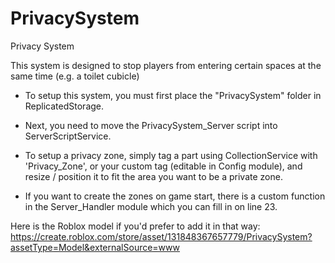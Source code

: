 # PrivacySystem

Privacy System

This system is designed to stop players from entering certain spaces at the same time (e.g. a toilet cubicle)

- To setup this system, you must first place the "PrivacySystem" folder in ReplicatedStorage.

- Next, you need to move the PrivacySystem_Server script into ServerScriptService.

- To setup a privacy zone, simply tag a part using CollectionService with 'Privacy_Zone', or your custom tag (editable in Config module), and resize / position it to fit the area you want to be a private zone.

- If you want to create the zones on game start, there is a custom function in the Server_Handler module which you can fill in on line 23.

Here is the Roblox model if you'd prefer to add it in that way:
https://create.roblox.com/store/asset/131848367657779/PrivacySystem?assetType=Model&externalSource=www